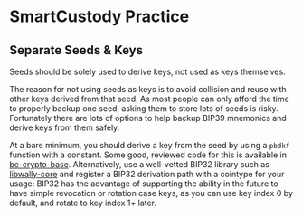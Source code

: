 # SmartCustody Practice

## Separate Seeds & Keys

Seeds should be solely used to derive keys, not used as keys themselves.

The reason for not using seeds as keys is to avoid collision and reuse with other keys derived from that seed. As most people can only afford the time to properly backup one seed,  asking them to store lots of seeds is risky. Fortunately there are lots of options to help backup BIP39 mnemonics and derive keys from them safely.

At a bare minimum, you should derive a key from the seed by using a `pbdkf` function with a constant. Some good, reviewed code for this is available in [bc-crypto-base](https://github.com/BlockchainCommons/bc-crypto-base). Alternatively, use a well-vetted BIP32 library such as [libwally-core](https://github.com/ElementsProject/libwally-core) and register a BIP32 derivation path with a cointype for your usage: BIP32 has the advantage of supporting the ability in the future to have simple revocation or rotation case keys, as you can use key index 0 by default, and rotate to key index 1+ later.
